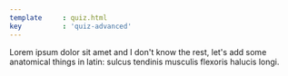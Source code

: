 ```yaml
---
template     : quiz.html
key          : 'quiz-advanced'
---
```


Lorem ipsum dolor sit amet and I don't know the rest, let's add some anatomical things in latin: sulcus tendinis musculis flexoris halucis longi.